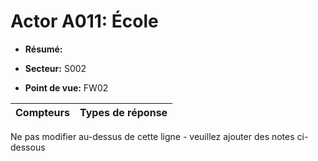 # Actor A011: École

* **Résumé:**

* **Secteur:** S002

* **Point de vue:** FW02


|Compteurs |Types de réponse |
|-------- |-------------- |


Ne pas modifier au-dessus de cette ligne - veuillez ajouter des notes ci-dessous